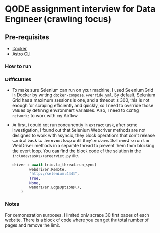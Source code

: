 # QODE assignment interview for Data Engineer (crawling focus)

## Pre-requisites

- [Docker](https://docs.docker.com/engine/install/)
- [Astro CLI](https://docs.astronomer.io/astro/cli/install-cli)

### How to run

### Difficulties

- To make sure Selenium can run on your machine, I used Selenium Grid in Docker by writing `docker-compose.override.yml`. By default, Selenium Grid has a maximum sessions is one, and a timeout is 300, this is not enough for scraping efficiently and quickly, so I need to override those values by defining environment variables. Also, I need to config `networks` to work with my Airflow

- At first, I could not run concurrently in `extract` task, after some investigation, I found out that Selenium Webdriver methods are not designed to work with asyncio, they block operations that don't release control back to the event loop until they're done. So I need to run the WebDriver methods in a separate thread to prevent them from blocking the event loop. You can find the block code of the solution in the `include/tasks/careerviet.py` file.

    ```python
    driver = await trio.to_thread.run_sync(
            webdriver.Remote,
            "http://selenium:4444",
            True,
            None,
            webdriver.EdgeOptions(),
        )
    ```

### Notes

For demonstration purposes, I limited only scrape 30 first pages of each website. There is a block of code where you can get the total number of pages and remove the limit.
